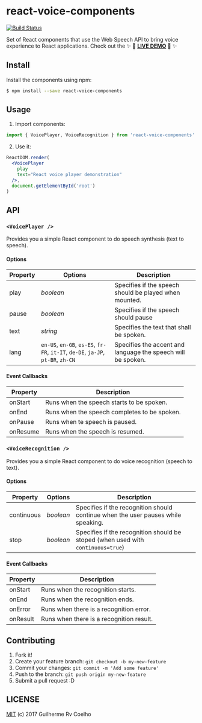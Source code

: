 # react-voice-components

[![Build Status](https://travis-ci.org/grvcoelho/react-voice-components.svg?branch=master)](https://travis-ci.org/grvcoelho/react-voice-components)

Set of React components that use the Web Speech API to bring voice experience to React applications. Check out the :sparkles: :gem: [**LIVE DEMO**](https://grvcoelho.github.io/react-voice-components/?) :gem: :sparkles:

## Install

Install the components using npm:

```sh
$ npm install --save react-voice-components
```

## Usage

1. Import components:

  ```javascript
  import { VoicePlayer, VoiceRecognition } from 'react-voice-components'
  ```

2. Use it:

  ```jsx
  ReactDOM.render(
    <VoicePlayer
      play
      text="React voice player demonstration"
    />,
    document.getElementById('root')
  )
  ```

## API

### `<VoicePlayer />`

Provides you a simple React component to do speech synthesis (text to speech).

#### Options

| Property | Options   | Description                                           |
|----------|-----------|-------------------------------------------------------|
| play     | *boolean* | Specifies if the speech should be played when mounted. |
| pause    | *boolean* | Specifies if the speech should pause                  |
| text     | *string*  | Specifies the text that shall be spoken.              |
| lang     | `en-US`, `en-GB`, `es-ES`, `fr-FR`, `it-IT`, `de-DE`, `ja-JP`, `pt-BR`, `zh-CN` | Specifies the accent and language the speech will be spoken.

#### Event Callbacks

| Property | Description                                  |
|----------|----------------------------------------------|
| onStart  | Runs when the speech starts to be spoken.    |
| onEnd    | Runs when the speech completes to be spoken. |
| onPause  | Runs when te speech is paused.               |
| onResume | Runs when the speech is resumed.             |


### `<VoiceRecognition />`

Provides you a simple React component to do voice recognition (speech to text).

#### Options

| Property   | Options   | Description                                                                       |
|------------|-----------|-----------------------------------------------------------------------------------|
| continuous | *boolean* | Specifies if the recognition should continue when the user pauses while speaking. |
| stop       | *boolean* | Specifies if the recognition should be stoped (when used with `continuous=true`)  |

#### Event Callbacks

| Property | Description                              |
|----------|------------------------------------------|
| onStart  | Runs when the recognition starts.        |
| onEnd    | Runs when the recognition ends.          |
| onError  | Runs when there is a recognition error.  |
| onResult | Runs when there is a recognition result. |

## Contributing

1. Fork it!
2. Create your feature branch: `git checkout -b my-new-feature`
3. Commit your changes: `git commit -m 'Add some feature'`
4. Push to the branch: `git push origin my-new-feature`
5. Submit a pull request :D

## LICENSE
[MIT](https://github.com/grvcoelho/react-voice-components/blob/master/LICENSE) (c) 2017 Guilherme Rv Coelho
